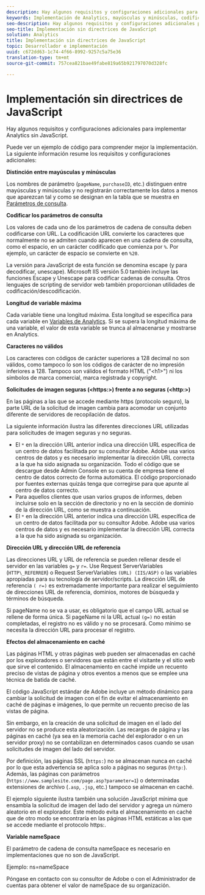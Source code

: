 ```yaml
---
description: Hay algunos requisitos y configuraciones adicionales para implementar Analytics sin JavaScript.
keywords: Implementación de Analytics, mayúsculas y minúsculas, codificar parámetros de consulta, caracteres no válidos, solicitudes de imagen segura, longitud de variable máxima, referencia, URL, almacenamiento en caché, espacio de nombres
seo-description: Hay algunos requisitos y configuraciones adicionales para implementar Analytics sin JavaScript.
seo-title: Implementación sin directrices de JavaScript
solution: Analytics
title: Implementación sin directrices de JavaScript
topic: Desarrollador e implementación
uuid: c672dd63-1c74-4f66-8992-9257c5a75e36
translation-type: tm+mt
source-git-commit: 757cea821bae49fabe819a65b921797070d328fc

---
```



# Implementación sin directrices de JavaScript

Hay algunos requisitos y configuraciones adicionales para implementar Analytics sin JavaScript.

Puede ver un ejemplo de código para comprender mejor la implementación. La siguiente información resume los requisitos y configuraciones adicionales:

<!--Meike, I converted this from a table. Table within a table was a mess, and I'm not sure I captured everything. Please check this content against the orginal. -Bob -->

**Distinción entre mayúsculas y minúsculas**

Los nombres de parámetro (`pageName`, `purchaseID`, etc.) distinguen entre mayúsculas y minúsculas y no registrarán correctamente los datos a menos que aparezcan tal y como se designan en la tabla que se muestra en [Parámetros de consulta](/help/implement/js-implementation/data-collection/query-parameters.md).

**Codificar los parámetros de consulta**

Los valores de cada uno de los parámetros de cadena de consulta deben codificarse con URL. La codificación URL convierte los caracteres que normalmente no se admiten cuando aparecen en una cadena de consulta, como el espacio, en un carácter codificado que comienza por `%`. Por ejemplo, un carácter de espacio se convierte en `%20`.

La versión para JavaScript de esta función se denomina escape (y para decodificar, unescape). Microsoft IIS versión 5.0 también incluye las funciones Escape y Unescape para codificar cadenas de consulta. Otros lenguajes de scripting de servidor web también proporcionan utilidades de codificación/descodificación.

**Longitud de variable máxima**

Cada variable tiene una longitud máxima. Esta longitud se especifica para cada variable en [Variables de Analytics](/help/implement/js-implementation/c-variables/sc-variables.md). Si se supera la longitud máxima de una variable, el valor de esta variable se trunca al almacenarse y mostrarse en Analytics.

**Caracteres no válidos**

Los caracteres con códigos de carácter superiores a 128 decimal no son válidos, como tampoco lo son los códigos de carácter de no impresión inferiores a 128. Tampoco son válidos el formato HTML ("&lt;h1&gt;") ni los símbolos de marca comercial, marca registrada y copyright.

**Solicitudes de imagen seguras (&lt;https:&gt;) frente a no seguras (&lt;http:&gt;)**

En las páginas a las que se accede mediante https (protocolo seguro), la parte URL de la solicitud de imagen cambia para acomodar un conjunto diferente de servidores de recopilación de datos.

La siguiente información ilustra las diferentes direcciones URL utilizadas para solicitudes de imagen seguras y no seguras.

* El `*` en la dirección URL anterior indica una dirección URL específica de un centro de datos facilitada por su consultor Adobe. Adobe usa varios centros de datos y es necesario implementar la dirección URL correcta a la que ha sido asignada su organización. Todo el código que se descargue desde Admin Console en su cuenta de empresa tiene el centro de datos correcto de forma automática. El código proporcionado por fuentes externas quizás tenga que corregirse para que apunte al centro de datos correcto.
* Para aquellos clientes que usan varios grupos de informes, deben incluirse solo en la sección de directorio y no en la sección de dominio de la dirección URL, como se muestra a continuación.
* El `*` en la dirección URL anterior indica una dirección URL específica de un centro de datos facilitada por su consultor Adobe. Adobe usa varios centros de datos y es necesario implementar la dirección URL correcta a la que ha sido asignada su organización.

**Dirección URL y dirección URL de referencia**

Las direcciones URL y URL de referencia se pueden rellenar desde el servidor en las variables `g=` y `r=`. Use Request ServerVariables (`HTTP\_REFERRER`) o Request ServerVariables `(URL) (IIS/ASP)` o las variables apropiadas para su tecnología de servidor/scripts. La dirección URL de referencia `( r=)` es extremadamente importante para realizar el seguimiento de direcciones URL de referencia, dominios, motores de búsqueda y términos de búsqueda.

Si pageName no se va a usar, es obligatorio que el campo URL actual se rellene de forma única. Si pageName ni la URL actual `(g=)` no están completadas, el registro no es válido y no se procesará. Como mínimo se necesita la dirección URL para procesar el registro.

**Efectos del almacenamiento en caché**

Las páginas HTML y otras páginas web pueden ser almacenadas en caché por los exploradores o servidores que están entre el visitante y el sitio web que sirve el contenido. El almacenamiento en caché impide un recuento preciso de vistas de página y otros eventos a menos que se emplee una técnica de batida de caché.

El código JavaScript estándar de Adobe incluye un método dinámico para cambiar la solicitud de imagen con el fin de evitar el almacenamiento en caché de páginas e imágenes, lo que permite un recuento preciso de las vistas de página.

Sin embargo, en la creación de una solicitud de imagen en el lado del servidor no se produce esta aleatorización. Las recargas de página y las páginas en caché (ya sea en la memoria caché del explorador o en un servidor proxy) no se contabilizan en determinados casos cuando se usan solicitudes de imagen del lado del servidor.

Por definición, las páginas SSL (`https:`) no se almacenan nunca en caché por lo que esta advertencia se aplica solo a páginas no seguras (`http:`). Además, las páginas con parámetros (`https://www.samplesite.com/page.asp?parameter=1`) o determinadas extensiones de archivo (`.asp`, `.jsp`, etc.) tampoco se almacenan en caché.

El ejemplo siguiente ilustra también una solución JavaScript mínima que ensambla la solicitud de imagen del lado del servidor y agrega un número aleatorio en el explorador. Este método evita el almacenamiento en caché que de otro modo se encontraría en las páginas HTML estáticas a las que se accede mediante el protocolo https:.

**Variable nameSpace**

El parámetro de cadena de consulta nameSpace es necesario en implementaciones que no son de JavaScript.

Ejemplo: ns=nameSpace

Póngase en contacto con su consultor de Adobe o con el Administrador de cuentas para obtener el valor de nameSpace de su organización.
